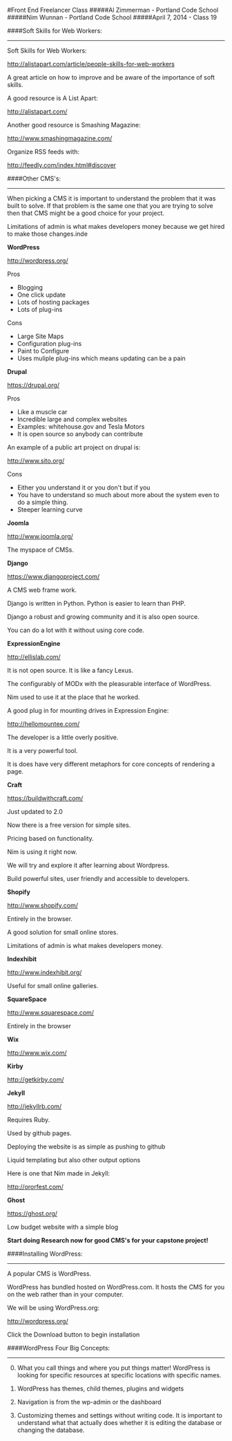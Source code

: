 #Front End Freelancer Class
#####Al Zimmerman - Portland Code School
#####Nim Wunnan - Portland Code School
#####April 7, 2014 - Class 19

####Soft Skills for Web Workers:
____________________________________________________________________________


Soft Skills for Web Workers:

http://alistapart.com/article/people-skills-for-web-workers

A great article on how to improve and be aware of the importance of soft skills.

A good resource is A List Apart:

http://alistapart.com/

Another good resource is Smashing Magazine:

http://www.smashingmagazine.com/

Organize RSS feeds with:

http://feedly.com/index.html#discover



####Other CMS's:
____________________________________________________________________________


When picking a CMS it is important to understand the problem that it was built to solve.  If that problem is the same one that you are trying to solve then that CMS might be a good choice for your project.

Limitations of admin is what makes developers money because we get hired to make those changes.inde


**WordPress**

http://wordpress.org/

Pros

* Blogging
* One click update
* Lots of hosting packages
* Lots of plug-ins


Cons

* Large Site Maps
* Configuration plug-ins
* Paint to Configure
* Uses muliple plug-ins which means updating can be a pain

**Drupal**

https://drupal.org/

Pros

* Like a muscle car
* Incredible large and complex websites
* Examples: whitehouse.gov and Tesla Motors
* It is open source so anybody can contribute

An example of a public art project on drupal is:

http://www.sito.org/


Cons

* Either you understand it or you don't but if you
* You have to understand so much about more about the system even to do a simple thing.
* Steeper learning curve

**Joomla**

http://www.joomla.org/

The myspace of CMSs.


**Django**

https://www.djangoproject.com/

A CMS web frame work.

Django is written in Python. Python is easier to learn than PHP.

Django a robust and growing community and it is also open source.

You can do a lot with it without using core code.

**ExpressionEngine**

http://ellislab.com/

It is not open source.  It is like a fancy Lexus.

The configurably of MODx with the pleasurable interface of WordPress.

Nim used to use it at the place that he worked.

A good plug in for mounting drives in Expression Engine:

http://hellomountee.com/

The developer is a little overly positive.

It is a very powerful tool.

It is does have very different metaphors for core concepts of rendering a page. 

**Craft**

https://buildwithcraft.com/

Just updated to 2.0

Now there is a free version for simple sites.

Pricing based on functionality.

Nim is using it right now.

We will try and explore it after learning about Wordpress.

Build powerful sites, user friendly and accessible to developers.


**Shopify**

http://www.shopify.com/

Entirely in the browser.

A good solution for small online stores.

Limitations of admin is what makes developers money.

**Indexhibit**

http://www.indexhibit.org/

Useful for small online galleries.

**SquareSpace**

http://www.squarespace.com/

Entirely in the browser

**Wix**

http://www.wix.com/

**Kirby**

http://getkirby.com/

**Jekyll**

http://jekyllrb.com/

Requires Ruby.

Used by github pages.

Deploying the website is as simple as pushing to github

Liquid templating but also other output options

Here is one that Nim made in Jekyll:

http://ororfest.com/

**Ghost**

https://ghost.org/

Low budget website with a simple blog



**Start doing Research now for good CMS's for your capstone project!**





####Installing WordPress:
____________________________________________________________________________

A popular CMS is WordPress.

WordPress has bundled hosted on WordPress.com. It hosts the CMS for you on the web rather than in your computer.

We will be using WordPress.org:

http://wordpress.org/

Click the Download button to begin installation



####WordPress Four Big Concepts:
____________________________________________________________________________

0.  What you call things and where you put things matter!  WordPress is looking for specific resources at specific locations with specific names.

0. WordPress has themes, child themes, plugins and widgets

0. Navigation is from the wp-admin or the dashboard

0. Customizing themes and settings without writing code.  It is important to understand what that actually does whether it is editing the database or changing the database.







